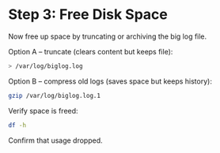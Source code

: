 # Step 3: Free Disk Space

Now free up space by truncating or archiving the big log file.

Option A – truncate (clears content but keeps file):

```bash
> /var/log/biglog.log
```

Option B – compress old logs (saves space but keeps history):

```bash
gzip /var/log/biglog.log.1
```

Verify space is freed:

```bash
df -h
```

Confirm that usage dropped.